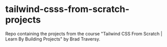 # tailwind-csss-from-scratch-projects
Repo containing the projects from the course "Tailwind CSS From Scratch | Learn By Building Projects" by Brad Traversy.
